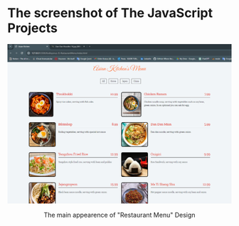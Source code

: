 # The screenshot of The JavaScript Projects

<p align="center">
 <img src="https://github.com/kadirtuna/html-css-javascript-practices/blob/main/JS/Kodluyoruz-JS-RestaurantMenu/MenuRestaurant.PNG">
</img>
</p>
<p align="center">The main appearence of "Restaurant Menu" Design</p>
